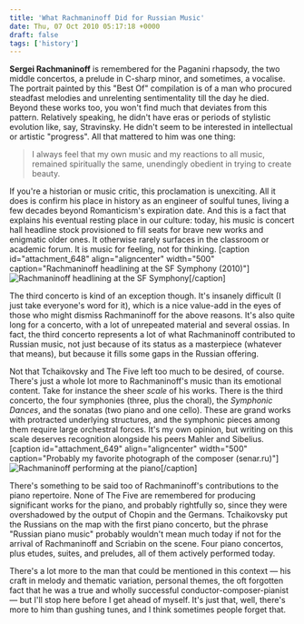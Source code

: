 ```yaml
---
title: 'What Rachmaninoff Did for Russian Music'
date: Thu, 07 Oct 2010 05:17:18 +0000
draft: false
tags: ['history']
---
```


**Sergei Rachmaninoff** is remembered for the Paganini rhapsody, the two middle concertos, a prelude in C-sharp minor, and sometimes, a vocalise. The portrait painted by this "Best Of" compilation is of a man who procured steadfast melodies and unrelenting sentimentality till the day he died. Beyond these works too, you won't find much that deviates from this pattern. Relatively speaking, he didn't have eras or periods of stylistic evolution like, say, Stravinsky. He didn't seem to be interested in intellectual or artistic "progress". All that mattered to him was one thing:

> I always feel that my own music and my reactions to all music, remained spiritually the same, unendingly obedient in trying to create beauty.

If you're a historian or music critic, this proclamation is unexciting. All it does is confirm his place in history as an engineer of soulful tunes, living a few decades beyond Romanticism's expiration date. And this is a fact that explains his eventual resting place in our culture: today, his music is concert hall headline stock provisioned to fill seats for brave new works and enigmatic older ones. It otherwise rarely surfaces in the classroom or academic forum. It is music for feeling, not for thinking. \[caption id="attachment\_648" align="aligncenter" width="500" caption="Rachmaninoff headlining at the SF Symphony (2010)"\]![Rachmaninoff headlining at the SF Symphony](https://alexchao-blog-media.s3.amazonaws.com/2021/07/f4978-sfsymphony-rach-walton.jpg "Rachmaninoff headlining at the SF Symphony")\[/caption\]

The third concerto is kind of an exception though. It's insanely difficult (I just take everyone's word for it), which is a nice value-add in the eyes of those who might dismiss Rachmaninoff for the above reasons. It's also quite long for a concerto, with a lot of unrepeated material and several ossias. In fact, the third concerto represents a lot of what Rachmaninoff contributed to Russian music, not just because of its status as a masterpiece (whatever that means), but because it fills some gaps in the Russian offering.

Not that Tchaikovsky and The Five left too much to be desired, of course. There's just a whole lot more to Rachmaninoff's music than its emotional content. Take for instance the sheer _scale_ of his works. There is the third concerto, the four symphonies (three, plus the choral), the _Symphonic Dances_, and the sonatas (two piano and one cello). These are grand works with protracted underlying structures, and the symphonic pieces among them require large orchestral forces. It's my own opinion, but writing on this scale deserves recognition alongside his peers Mahler and Sibelius. \[caption id="attachment\_649" align="aligncenter" width="500" caption="Probably my favorite photograph of the composer (senar.ru)"\]![Rachmaninoff performing at the piano](https://alexchao-blog-media.s3.amazonaws.com/2021/07/da385-rach-piano-2.jpg "Rachmaninoff performing at the piano")\[/caption\]

There's something to be said too of Rachmaninoff's contributions to the piano repertoire. None of The Five are remembered for producing significant works for the piano, and probably rightfully so, since they were overshadowed by the output of Chopin and the Germans. Tchaikovsky put the Russians on the map with the first piano concerto, but the phrase "Russian piano music" probably wouldn't mean much today if not for the arrival of Rachmaninoff and Scriabin on the scene. Four piano concertos, plus etudes, suites, and preludes, all of them actively performed today.

There's a lot more to the man that could be mentioned in this context — his craft in melody and thematic variation, personal themes, the oft forgotten fact that he was a true and wholly successful conductor-composer-pianist — but I'll stop here before I get ahead of myself. It's just that, well, there's more to him than gushing tunes, and I think sometimes people forget that.
